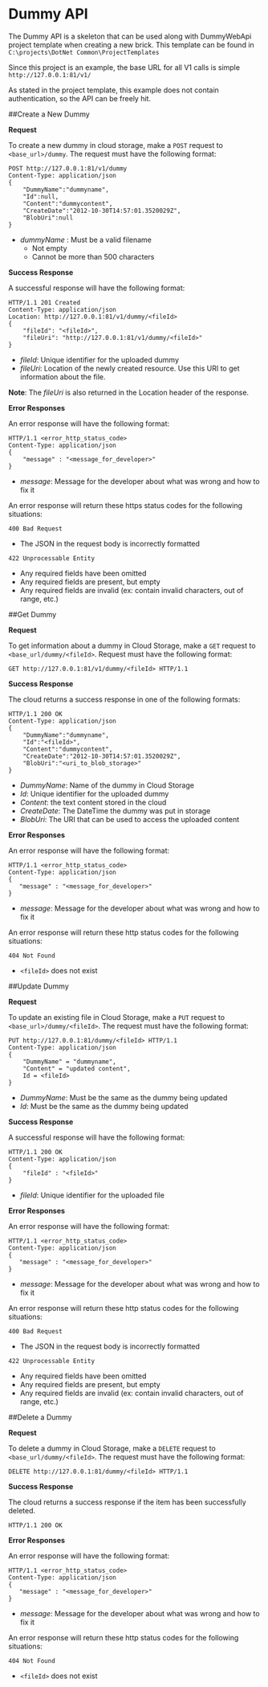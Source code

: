 # Dummy API

The Dummy API is a skeleton that can be used along with DummyWebApi project template when creating a new brick. This template can be found in `C:\projects\DotNet Common\ProjectTemplates`

Since this project is an example, the base URL for all V1 calls is simple `http://127.0.0.1:81/v1/`

As stated in the project template, this example does not contain authentication, so the API can be freely hit.

##Create a New Dummy

__Request__

To create a new dummy in cloud storage, make a `POST` request to `<base_url>/dummy`. 
The request must have the following format:

    POST http://127.0.0.1:81/v1/dummy
    Content-Type: application/json
    {
        "DummyName":"dummyname",
        "Id":null,
        "Content":"dummycontent",
        "CreateDate":"2012-10-30T14:57:01.3520029Z",
        "BlobUri":null
    } 


  - _dummyName_ : Must be a valid filename
  	- Not empty
  	- Cannot be more than 500 characters
	
__Success Response__

A successful response will have the following format:


    HTTP/1.1 201 Created
    Content-Type: application/json
    Location: http://127.0.0.1:81/v1/dummy/<fileId>
    {
    	"fileId": "<fileId>",
    	"fileUri": "http://127.0.0.1:81/v1/dummy/<fileId>"
    }
  - _fileId_: Unique identifier for the uploaded dummy
  - _fileUri_: Location of the newly created resource. Use this URI to get information about the file.
  	
  __Note__: The _fileUri_ is also returned in the Location header of the response.
	
__Error Responses__

An error response will have the following format:

    HTTP/1.1 <error_http_status_code>
    Content-Type: application/json
    {
    	"message" : "<message_for_developer>"
    }

  - _message_: Message for the developer about what was wrong and how to fix it

An error response will return these https status codes for the following situations:

`400 Bad Request`
- The JSON in the request body is incorrectly formatted

`422 Unprocessable Entity`
- Any required fields have been omitted
- Any required fields are present, but empty
- Any required fields are invalid (ex: contain invalid characters, out of range, etc.)
	
##Get Dummy

__Request__

To get information about a dummy in Cloud Storage, make a `GET` request to `<base_url/dummy/<fileId>`. 
Request must have the following format:

    GET http://127.0.0.1:81/v1/dummy/<fileId> HTTP/1.1

__Success Response__

The cloud returns a success response in one of the following formats:

    HTTP/1.1 200 OK
    Content-Type: application/json
    {
    	"DummyName":"dummyname",
    	"Id":"<fileId>",
    	"Content":"dummycontent",
    	"CreateDate":"2012-10-30T14:57:01.3520029Z",
    	"BlobUri":"<uri_to_blob_storage>"
    }

  - _DummyName_: Name of the dummy in Cloud Storage
  - _Id_: Unique identifier for the uploaded dummy
  - _Content_: the text content stored in the cloud
  - _CreateDate_: The DateTime the dummy was put in storage
  - _BlobUri_: The URI that can be used to access the uploaded content

__Error Responses__

An error response will have the following format:

    HTTP/1.1 <error_http_status_code>
    Content-Type: application/json
    {
       "message" : "<message_for_developer>"
    }

  - _message_: Message for the developer about what was wrong and how to fix it

An error response will return these http status codes for the following situations:

`404 Not Found`
- `<fileId>` does not exist

##Update Dummy

__Request__

To update an existing file in Cloud Storage, make a `PUT` request to `<base_url>/dummy/<fileId>`. 
The request must have the following format:

    PUT http://127.0.0.1:81/dummy/<fileId> HTTP/1.1
    Content-Type: application/json
    {
    	"DummyName" = "dummyname",
    	"Content" = "updated content",
    	Id = <fileId>
    }

  - _DummyName_: Must be the same as the dummy being updated
  - _Id_: Must be the same as the dummy being updated

__Success Response__

A successful response will have the following format:

    HTTP/1.1 200 OK
    Content-Type: application/json
    {
    	"fileId" : "<fileId>"
    }

  - _fileId_: Unique identifier for the uploaded file

__Error Responses__

An error response will have the following format:

    HTTP/1.1 <error_http_status_code>
    Content-Type: application/json
    {
       "message" : "<message_for_developer>"
    }

  - _message_: Message for the developer about what was wrong and how to fix it

An error response will return these http status codes for the following situations:

`400 Bad Request`
- The JSON in the request body is incorrectly formatted

`422 Unprocessable Entity`
- Any required fields have been omitted
- Any required fields are present, but empty
- Any required fields are invalid (ex: contain invalid characters, out of range, etc.)

##Delete a Dummy

__Request__

To delete a dummy in Cloud Storage, make a `DELETE` request to `<base_url/dummy/<fileId>`. 
The request must have the following format:


    DELETE http://127.0.0.1:81/dummy/<fileId> HTTP/1.1

__Success Response__

The cloud returns a success response if the item has been successfully deleted.

    HTTP/1.1 200 OK


__Error Responses__

An error response will have the following format:

    HTTP/1.1 <error_http_status_code>
    Content-Type: application/json
    {
       "message" : "<message_for_developer>"
    }

  - _message_: Message for the developer about what was wrong and how to fix it

An error response will return these http status codes for the following situations:

`404 Not Found`
- `<fileId>` does not exist
